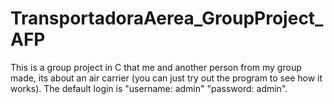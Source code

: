 # TransportadoraAerea_GroupProject_AFP

This is a group project in C that me and another person from my group made, its about an air carrier (you can just try out the program to see how it works).
The default login is "username: admin" "password: admin".
